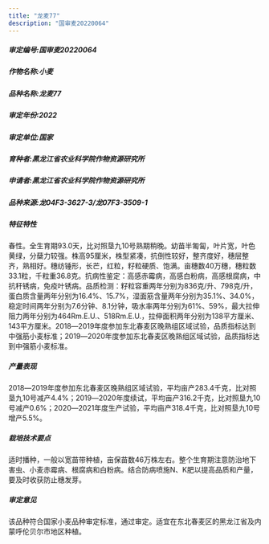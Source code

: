 ```yaml
---
title: "龙麦77"
description: "国审麦20220064"
---
```

##### 审定编号:国审麦20220064

##### 作物名称:小麦

##### 品种名称:龙麦77

##### 审定年份:2022

##### 审定单位:国家

##### 育种者:黑龙江省农业科学院作物资源研究所

##### 申请者:黑龙江省农业科学院作物资源研究所

##### 品种来源:龙04F3-3627-3/龙07F3-3509-1

##### 特征特性
春性。全生育期93.0天，比对照垦九10号熟期稍晚。幼苗半匍匐，叶片宽，叶色黄绿，分蘖力较强。株高95厘米，株型紧凑，抗倒性较好，整齐度好，穗层整齐，熟相好。穗纺锤形，长芒，红粒，籽粒硬质、饱满。亩穗数40万穗，穗粒数33.1粒，千粒重36.8克。抗病性鉴定：高感赤霉病，高感白粉病，高感根腐病，中抗秆锈病，免疫叶锈病。品质检测：籽粒容重两年分别为836克/升、798克/升，蛋白质含量两年分别为16.4%、15.7%，湿面筋含量两年分别为35.1%、34.0%，稳定时间两年分别为7.6分钟、8.1分钟，吸水率两年分别为61%、59%，最大拉伸阻力两年分别为464Rm.E.U.、518Rm.E.U.，拉伸面积两年分别为138平方厘米、143平方厘米。2018―2019年度参加东北春麦区晚熟组区域试验，品质指标达到中强筋小麦标准；2019―2020年度参加东北春麦区晚熟组区域试验，品质指标达到中强筋小麦标准。

##### 产量表现
2018―2019年度参加东北春麦区晚熟组区域试验，平均亩产283.4千克，比对照垦九10号减产4.4%；2019―2020年度续试，平均亩产316.2千克，比对照垦九10号减产0.6%；2020―2021年度生产试验，平均亩产318.4千克，比对照垦九10号增产5.5%。

##### 栽培技术要点
适时播种，一般以宽苗带种植，亩保苗数46万株左右。整个生育期注意防治地下害虫、小麦赤霉病、根腐病和白粉病。结合防病喷施N、K肥以提高品质和产量，要及时收获防止穗发芽。

##### 审定意见
该品种符合国家小麦品种审定标准，通过审定。适宜在东北春麦区的黑龙江省及内蒙呼伦贝尔市地区种植。
